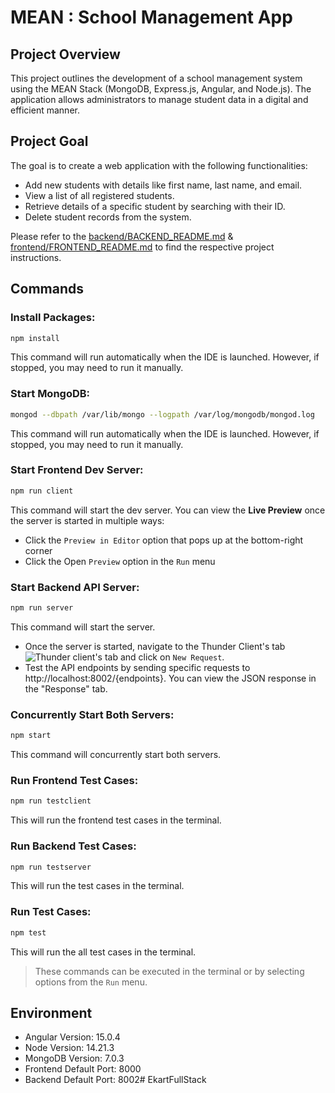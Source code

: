 # MEAN : School Management App
## Project Overview

This project outlines the development of a school management system using the MEAN Stack (MongoDB, Express.js, Angular, and Node.js). The application allows administrators to manage student data in a digital and efficient manner.

## Project Goal

The goal is to create a web application with the following functionalities:

- Add new students with details like first name, last name, and email.
- View a list of all registered students.
- Retrieve details of a specific student by searching with their ID.
- Delete student records from the system.

Please refer to the [backend/BACKEND_README.md](backend/BACKEND_README.md) & [frontend/FRONTEND_README.md](frontend/FRONTEND_README.md) to find the respective project instructions.

## Commands

 ### Install Packages: 
 ```bash
 npm install
 ```
This command will run automatically when the IDE is launched. However, if stopped, you may need to run it manually.


 ### Start MongoDB: 
 ```bash
 mongod --dbpath /var/lib/mongo --logpath /var/log/mongodb/mongod.log
 ```
This command will run automatically when the IDE is launched. However, if stopped, you may need to run it manually.

### Start Frontend Dev Server: 
 ```bash
 npm run client
 ```

This command will start the dev server. You can view the **Live Preview** once the server is started in multiple ways:
 - Click the `Preview in Editor` option that pops up at the bottom-right corner
 - Click the Open `Preview` option in the `Run` menu

 ### Start Backend API Server: 
 ```bash
 npm run server
 ```

This command will start the server. 
- Once the server is started, navigate to the Thunder Client's tab  ![Thunder client's tab](https://media-doselect.s3.amazonaws.com/generic/ryM78VN71g10k2dKr9K2wGYwo/ThunderClientLogo.png) and click on `New Request`.
- Test the API endpoints by sending specific requests to http://localhost:8002/{endpoints}. You can view the JSON response in the "Response" tab.

### Concurrently Start Both Servers: 
 ```bash
 npm start
 ```
 This command will concurrently start both servers.

 ### Run Frontend Test Cases: 
 ```bash
 npm run testclient
 ```
 This will run the frontend test cases in the terminal.

  ### Run Backend Test Cases: 
 ```bash
 npm run testserver
 ```
 This will run the test cases in the terminal.

 ### Run Test Cases: 
 ```bash
 npm test
 ```
 This will run the all test cases in the terminal.

>These commands can be executed in the terminal or by selecting options from the `Run` menu.

## Environment 

- Angular Version: 15.0.4
- Node Version: 14.21.3
- MongoDB Version: 7.0.3
- Frontend Default Port: 8000
- Backend Default Port: 8002# EkartFullStack
